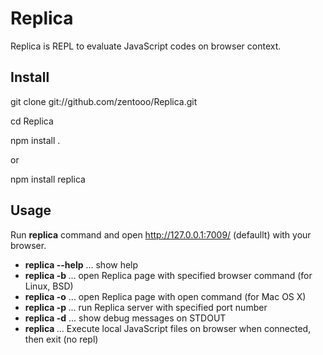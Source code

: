 Replica
=======

Replica is REPL to evaluate JavaScript codes on browser context.


Install
-------

git clone git://github.com/zentooo/Replica.git

cd Replica

npm install .

or

npm install replica


Usage
-------

Run **replica** command and open http://127.0.0.1:7009/ (defaullt) with your browser.

* **replica --help** ... show help
* **replica -b <command>** ... open Replica page with specified browser command (for Linux, BSD)
* **replica -o** ... open Replica page with open command (for Mac OS X)
* **replica -p <port>** ... run Replica server with specified port number
* **replica -d** ... show debug messages on STDOUT
* **replica <filename>** ... Execute local JavaScript files on browser when connected, then exit (no repl)
